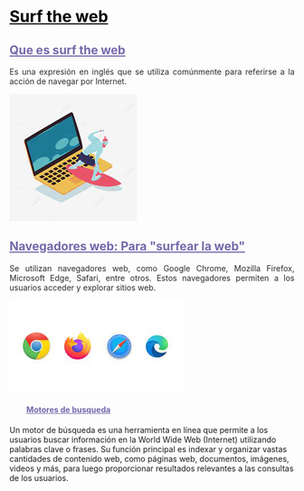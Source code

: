 # <span style="color: black; text-decoration: underline;"> **Surf the web** </span>

## <span style="color: #7668AB; text-decoration: underline;"> **Que es surf the web**  </span>

<p style="text-align: justify; color: #2B2B2B"> Es una expresión en inglés que se utiliza comúnmente para referirse a la acción de navegar por Internet. </p>

![Surftheweb][Surf The Web 1]

## <span style="color: #7668AB; text-decoration: underline;"> **Navegadores web: Para "surfear la web"** </span>

<p style="text-align: justify; color: #2B2B2B"> Se utilizan navegadores web, como Google Chrome, Mozilla Firefox, Microsoft Edge, Safari, entre otros. Estos navegadores permiten a los usuarios acceder y explorar sitios web. </p>

![NavegadoresWeb][NavegadoresWeb]

#### &nbsp;&nbsp;&nbsp;&nbsp;&nbsp;&nbsp;&nbsp;&nbsp; <span style="color: #7668AB ;text.align: justify; text-decoration: underline"> **Motores de busqueda**

<p style="text-aligns: justify; color #2b2b2b">

Un motor de búsqueda es una herramienta en línea que permite a los usuarios buscar información en la World Wide Web (Internet) utilizando palabras clave o frases. Su función principal es indexar y organizar vastas cantidades de contenido web, como páginas web, documentos, imágenes, videos y más, para luego proporcionar resultados relevantes a las consultas de los usuarios. </p>

<!-- Aqui iran enlazes de ref-->

[Surf The Web 1]:https://github.com/LotsV8pro/SMX2_M8UF1A1_HistoriaWeb_1991_Surf_The_Web_AlbertRomero/blob/main/Imagenes/SurfTheWeb1.jpeg?raw=true

[NavegadoresWeb]:https://github.com/LotsV8pro/SMX2_M8UF1A1_HistoriaWeb_1991_Surf_The_Web_AlbertRomero/blob/main/Imagenes/NavegadoresWeb.jpeg?raw=true
